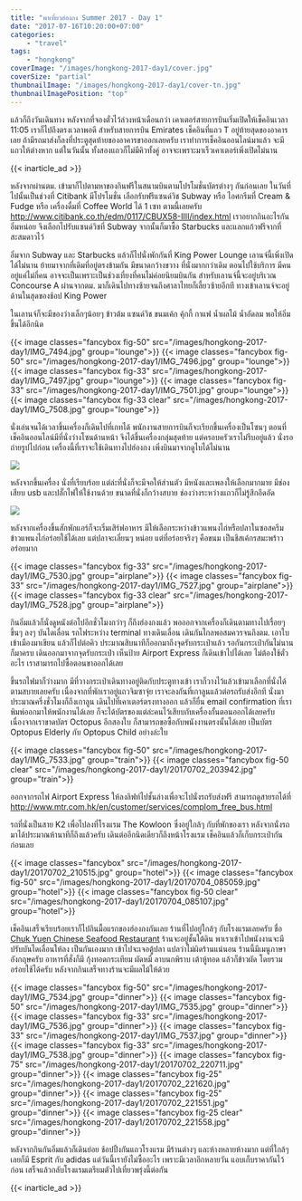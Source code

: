 ```yaml
---
title: "พาเที่ยวฮ่องกง Summer 2017 - Day 1"
date: "2017-07-16T10:20:00+07:00"
categories:
    - "travel"
tags:
    - "hongkong"
coverImage: "/images/hongkong-2017-day1/cover.jpg"
coverSize: "partial"
thumbnailImage: "/images/hongkong-2017-day1/cover-tn.jpg"
thumbnailImagePosition: "top"
---
```


แล้วก็ถึงวันเดินทาง หลังจากที่จองตั๋วไว้ล่วงหน้าเดือนกว่า เคาเตอร์สายการบินเริ่มเปิดให้เช็คอินเวลา 11:05 เราก็ไปถึงตรงเวลาพอดี สำหรับสายการบิน Emirates เช็คอินที่แถว T อยู่ท้ายสุดของอาคารเลย ถ้ามีรถมาส่งก็ลงที่ประตูสุดท้ายของอาคารขาออกเลยครับ เราทำการเช็คอินออนไลน์มาแล้ว จะมีแถวให้ต่างหาก แต่ในวันนั้น ทั้งสองแถวก็ไม่มีคิวทั้งคู่ อาจจะเพราะมาเร็วเคาเตอร์เพิ่งเปิดไม่นาน

<!--more-->
{{< inarticle_ad >}}

หลังจากผ่านตม. เข้ามาก็ไปตามหาของกินฟรีในสนามบินตามโปรโมชั่นบัตรต่างๆ กันก่อนเลย ในวันที่ไปนั้นเป็นช่วงที่ Citibank มีโปรโมชั่น เลือกรับฟรีแซนด์วิช Subway หรือ ไอศกรีมที่ Cream & Fudge หรือ เครื่องดื่มที่ Coffee World ได้ 1 เซท ตามนี้เลยครับ http://www.citibank.co.th/edm/0117/CBUX58-IIII/index.html เราอยากกินอะไรกันอิ่มหน่อย จึงเลือกไปรับแซนด์วิชที่ Subway จากนั้นก็มาซื้อ Starbucks และแลกแก้วฟรีจากที่สะสมดาวไว้

อิ่มจาก Subway และ Starbucks แล้วก็ไปนั่งพักกันที่ King Power Lounge เลานจ์นี้เพิ่งเปิดได้ไม่นาน ย้ายมาจากที่เดิมที่อยู่ตรงข้ามกัน มีขนาดกว้างขวาง ที่นั่งมากกว่าเดิม ตอนไปใช้บริการ มีคนอยู่แค่ไม่กี่คน อาจจะเป็นเพราะเป็นช่วงเที่ยงที่คนไม่ค่อยนิยมบินกัน สำหรับเลานจ์นี้จะอยู่บริเวณ Concourse A ผ่านจากตม. มาก็เดินไปทางซ้ายจนถึงศาลาไทยก็เลี้ยวซ้ายอีกที ทางเข้าเลานจ์จะอยู่ด้านในสุดของช้อป King Power

ในเลานจ์ก็จะมีของว่างเล็กๆน้อยๆ ข้าวต้ม แซนด์วิช ขนมเค้ก คุ้กกี้ กาแฟ น้ำผลไม้ น้ำอัดลม พอให้อิ่มขึ้นได้อีกนิด

{{< image classes="fancybox fig-50" src="/images/hongkong-2017-day1/IMG_7494.jpg" group="lounge">}}
{{< image classes="fancybox fig-50" src="/images/hongkong-2017-day1/IMG_7496.jpg" group="lounge">}}
{{< image classes="fancybox fig-33" src="/images/hongkong-2017-day1/IMG_7497.jpg" group="lounge">}}
{{< image classes="fancybox fig-33" src="/images/hongkong-2017-day1/IMG_7501.jpg" group="lounge">}}
{{< image classes="fancybox fig-33 clear" src="/images/hongkong-2017-day1/IMG_7508.jpg" group="lounge">}}

นั่งเล่นจนได้เวลาขึ้นเครื่องก็เดินไปที่เกทได้ พนักงานสายการบินก็จะเรียกขึ้นเครื่องเป็นโซนๆ ตอนที่เช็คอินออนไลน์มีที่นั่งว่างโซนด้านหน้า จึงได้ขึ้นเครื่องกลุ่มสุดท้าย แต่ครอบครัวเราไม่รีบอยู่แล้ว นั่งรอถ่ายรูปไปก่อน เครื่องนี้ที่เราจะใช้เดินทางไปฮ่องกง เพิ่งบินมาจากดูไบได้ไม่นาน

![](/images/hongkong-2017-day1/IMG_7512.jpg)

หลังจากขึ้นเครื่อง นั่งที่เรียบร้อย แต่ล่ะที่นั่งก็จะมีจอให้ส่วนตัว มีหนังและเพลงให้เลือกมากมาย มีช่องเสียบ usb และปลั๊กไฟให้ใช้งานด้วย ขนาดที่นั่งก็กว้างสบาย ช่องว่างระหว่างแถวก็ไม่รู้สึกอึดอัด

![](/images/hongkong-2017-day1/G0046823.jpg)

หลังจากเครื่องขึ้นสักพักแอร์ก็จะเริ่มเสิร์ฟอาหาร มีให้เลือกระหว่างข้าวแพนงไก่หรือปลาในซอสครีม ข้าวแพนงไก่อร่อยใช้ได้เลย แต่ปลาจะเลี่ยนๆ หน่อย แต่ที่อร่อยจริงๆ คือขนม เป็นชีสเค้กรสมะพร้าว อร่อยมาก

{{< image classes="fancybox fig-33" src="/images/hongkong-2017-day1/IMG_7530.jpg" group="airplane">}}
{{< image classes="fancybox fig-33" src="/images/hongkong-2017-day1/IMG_7527.jpg" group="airplane">}}
{{< image classes="fancybox fig-33 clear" src="/images/hongkong-2017-day1/IMG_7528.jpg" group="airplane">}}

กินอิ่มแล้วก็นั่งดูหนังต่อไปอีกชั่วโมงกว่าๆ ก็ถึงฮ่องกงแล้ว พอออกจากเครื่องก็เดินตามทางไปเรื่อยๆ ขึ้นๆ ลงๆ บันไดเลื่อน รถไฟระหว่าง terminal ทางเดินเลื่อน เดินกันไกลพอสมควรจนถึงตม. เอาใบเข้าเมืองมาเขียน แล้วก็ไปต่อคิว ประมาณสิบนาทีก็ออกมาถึงจุดรับกระเป๋าแล้ว รอกันกระเป๋ากันไม่นานก็มาครบ เดินออกมาจากจุดรับกระเป๋า เห็นป้าย Airport Express ก็เดินเข้าไปได้เลย ไม่ต้องใช้ตั๋วอะไร เราสามารถไปซื้อตอนขาออกได้เลย

ขึ้นรถไฟมาก็ว่างมาก มีที่วางกระเป๋าเดินทางอยู่ติดกับประตูทางเข้า เราก็วางไว้แล้วเข้ามาเลือกที่นั่งได้ตามสบายเลยครับ เนื่องจากที่พักเราอยู่แถวจิมซาจุ่ย เราจะลงกันที่เกาลูนแล้วต่อรถรับส่งอีกที นั่งมาประมาณครึ่งชั่วโมงก็ถึงเกาลูน เดินไปที่เคาเตอร์ตรงทางออก แล้วก็ยื่น email confirmation ที่เราพิมพ์ออกมาให้พนักงานได้เลย ก็จะได้บัตรของแต่ล่ะคนไว้เสียบกับเครื่องกั้นตอนออกได้เลยครับ เนื่องจากเราขาดบัตร Octopus อีกสองใบ ก็สามารถขอซื้อกับพนังงานตรงนั้นได้เลย เป็นบัตร Optopus Elderly กับ Optopus Child อย่างล่ะใบ

{{< image classes="fancybox fig-50" src="/images/hongkong-2017-day1/IMG_7533.jpg" group="train">}}
{{< image classes="fancybox fig-50 clear" src="/images/hongkong-2017-day1/20170702_203942.jpg" group="train">}}

ออกจากรถไฟ Airport Express ให้ลงลิฟท์ไปชั้นล่างเพื่อจะไปนั่งรถรับส่งฟรี สามารถดูสายรถได้ที่ http://www.mtr.com.hk/en/customer/services/complom_free_bus.html

รถที่นั่งเป็นสาย K2 เพื่อไปลงที่โรงแรม The Kowloon ซึ่งอยู่ใกล้ๆ กับที่พักของเรา หลังจากนั่งรถมาได้ประมาณห้านาทีก็ถึงแล้วครับ เดินต่ออีกนิดเดียวก็ถึงหน้าโรงแรม เช็คอินแล้วก็เก็บกระเป๋ากันก่อนเลย

{{< image classes="fancybox" src="/images/hongkong-2017-day1/20170702_210515.jpg" group="hotel">}}
{{< image classes="fancybox fig-50" src="/images/hongkong-2017-day1/20170704_085059.jpg" group="hotel">}}
{{< image classes="fancybox fig-50 clear" src="/images/hongkong-2017-day1/20170704_085107.jpg" group="hotel">}}

เช็คอินเสร็จเรียบร้อยเราก็ไปกินมื้อแรกของฮ่องกงกันเลย ร้านที่ไปอยู่ใกล้ๆ กับโรงแรมเลยครับ ชื่อ [Chuk Yuen Chinese Seafood Restaurant](https://goo.gl/maps/81Z1bc2ekZ82) ร้านจะอยู่ชั้นใต้ดิน พาเราเข้าไปพนังงานจะมีปรับบันไดเลื่อนให้ลง เป็นกันเองมาก เข้าไปจะเจอตู้ปลา แปลว่าไม่ผิดร้านแน่นอน ร้านนี้มีเมนูภาษาอังกฤษครับ อาหารที่สั่งก็มี กุ้งทอดกระเทียม ผัดหมี่ ลาบนกพิราบ เต้าหู้ทอด แล้วก็ข้าวผัด โดยรวม อร่อยใช้ได้ครับ หลังจากกินเสร็จทางร้านจะมีผลไม้ให้ด้วย

{{< image classes="fancybox fig-50" src="/images/hongkong-2017-day1/IMG_7534.jpg" group="dinner">}}
{{< image classes="fancybox fig-50" src="/images/hongkong-2017-day1/IMG_7535.jpg" group="dinner">}}
{{< image classes="fancybox fig-33" src="/images/hongkong-2017-day1/IMG_7536.jpg" group="dinner">}}
{{< image classes="fancybox fig-33" src="/images/hongkong-2017-day1/IMG_7537.jpg" group="dinner">}}
{{< image classes="fancybox fig-33" src="/images/hongkong-2017-day1/IMG_7538.jpg" group="dinner">}}
{{< image classes="fancybox fig-75" src="/images/hongkong-2017-day1/20170702_220711.jpg" group="dinner">}}
{{< image classes="fancybox fig-25" src="/images/hongkong-2017-day1/20170702_221620.jpg" group="dinner">}}
{{< image classes="fancybox fig-25" src="/images/hongkong-2017-day1/20170702_221551.jpg" group="dinner">}}
{{< image classes="fancybox fig-25 clear" src="/images/hongkong-2017-day1/20170702_221558.jpg" group="dinner">}}

หลังจากกินกันอิ่มแล้วก็เดินย่อย ช้อปปิ้งกันแถวโรงแรม มีร้านต่างๆ และห้างหลายห้างมาก แต่ที่ใกล้ๆ เลยก็มี Esprit กับ adidas แต่วันนี้เรายังไม่ซื้ออะไร เพราะมีเวลาอีกหลายวัน แอบเก็บราคากันไว้ก่อน เสร็จแล้วกลับโรงแรมเตรียมตัวไปเที่ยวพรุ่งนี้ต่อกัน

{{< inarticle_ad >}}
